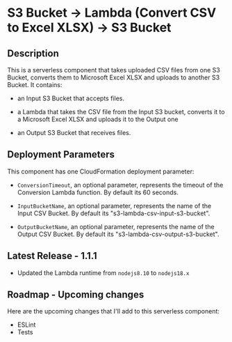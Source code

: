 
# S3 Bucket -> Lambda (Convert CSV to Excel XLSX) -> S3 Bucket

## Description

This is a serverless component that takes uploaded CSV files from one S3 Bucket, converts them to Microsoft Excel XLSX and uploads to another S3 Bucket. It contains:

- an Input S3 Bucket that accepts files.

- a Lambda that takes the CSV file from the Input S3 bucket, converts it to a Microsoft Excel XLSX and uploads it to the Output one

- an Output S3 Bucket that receives files.

## Deployment Parameters

This component has one CloudFormation deployment parameter:

- `ConversionTimeout`, an optional parameter, represents the timeout of the Conversion Lambda function. By default its 60 seconds.

- `InputBucketName`, an optional parameter, represents the name of the Input CSV Bucket. By default its "s3-lambda-csv-input-s3-bucket".

- `OutputBucketName`, an optional parameter, represents the name of the Output CSV Bucket. By default its "s3-lambda-csv-output-s3-bucket".

## Latest Release - 1.1.1

- Updated the Lambda runtime from `nodejs8.10` to `nodejs18.x`

## Roadmap - Upcoming changes

Here are the upcoming changes that I'll add to this serverless component:

- ESLint
- Tests